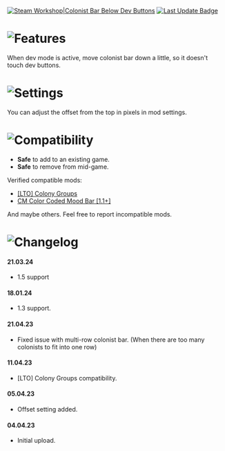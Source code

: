 [![Steam Workshop|Colonist Bar Below Dev Buttons](https://img.shields.io/steam/subscriptions/2957222535?style=for-the-badge&logo=steam&label=Auto%20Training&labelColor=blue)](https://steamcommunity.com/sharedfiles/filedetails/?id=2957222535)
[![Last Update Badge](https://img.shields.io/steam/update-date/2957222535?style=for-the-badge&label=Last%20update)](https://github.com/Tea-Cup/RW_ColonistBarBelowDevButtons/releases/latest)

# ![Features](https://i.postimg.cc/zBzB6kTG/h-Features.png)

When dev mode is active, move colonist bar down a little, so it doesn't touch dev buttons.

# ![Settings](https://i.postimg.cc/t4F4gc5g/h-Settings.png)

You can adjust the offset from the top in pixels in mod settings.

# ![Compatibility](https://i.postimg.cc/3NWwJJSM/h-Compatibility.png)

- **Safe** to add to an existing game.
- **Safe** to remove from mid-game.

Verified compatible mods:

- [[LTO] Colony Groups](https://steamcommunity.com/sharedfiles/filedetails/?id=2345493945)
- [CM Color Coded Mood Bar [1.1+]](https://steamcommunity.com/sharedfiles/filedetails/?id=2006605356)

And maybe others. Feel free to report incompatible mods.

# ![Changelog](https://i.postimg.cc/k4T4mtyF/h-Changelog.png)

#### 21.03.24

- 1.5 support

#### 18.01.24

- 1.3 support.

#### 21.04.23

- Fixed issue with multi-row colonist bar. (When there are too many colonists to fit into one row)

#### 11.04.23

- [LTO] Colony Groups compatibility.

#### 05.04.23

- Offset setting added.

#### 04.04.23

- Initial upload.
